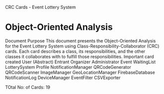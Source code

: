 CRC Cards - Event Lottery System
# Object-Oriented Analysis
Document Purpose
This document presents the Object-Oriented Analysis for the Event Lottery System using Class-Responsibility-Collaborator (CRC) cards.
Each card describes a class, its responsibilities, and the other classes it collaborates with to fulfill those responsibilities.
Important card created
User (Abstract)
Entrant
Organizer
Administrator
Event
WaitingList
LotterySystem
Profile
NotificationManager
QRCodeGenerator
QRCodeScanner
ImageManager
GeoLocationManager
FirebaseDatabase
NotificationLog
DeviceManager
EventFilter
CSVExporter

TOtal No: of Cards: 19

